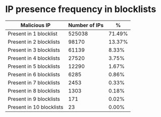 # IP presence frequency in blocklists
| Malicious IP | Number of IPs | % |
|----|----|----|
| Present in 1 blocklist | 525038 | 71.49% |
| Present in 2 blocklists | 98170 | 13.37% |
| Present in 3 blocklists | 61139 | 8.33% |
| Present in 4 blocklists | 27520 | 3.75% |
| Present in 5 blocklists | 12290 | 1.67% |
| Present in 6 blocklists | 6285 | 0.86% |
| Present in 7 blocklists | 2453 | 0.33% |
| Present in 8 blocklists | 1303 | 0.18% |
| Present in 9 blocklists | 171 | 0.02% |
| Present in 10 blocklists | 23 | 0.00% |
